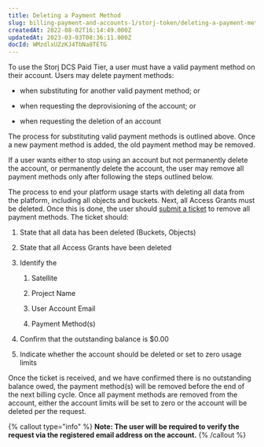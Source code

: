 ```yaml
---
title: Deleting a Payment Method
slug: billing-payment-and-accounts-1/storj-token/deleting-a-payment-method
createdAt: 2022-08-02T16:14:49.000Z
updatedAt: 2023-03-03T08:36:11.000Z
docId: WMzdlxUZzKJ4TbNa8TETG
---
```


To use the Storj DCS Paid Tier, a user must have a valid payment method on their account. Users may delete payment methods: &#x20;

*   when substituting for another valid payment method; or

*   when requesting the deprovisioning of the account; or

*   when requesting the deletion of an account

The process for substituting valid payment methods is outlined above. Once a new payment method is added, the old payment method may be removed.

If a user wants either to stop using an account but not permanently delete the account, or permanently delete the account, the user may remove all payment methods only after following the steps outlined below.

The process to end your platform usage starts with deleting all data from the platform, including all objects and buckets. Next, all Access Grants must be deleted. Once this is done, the user should [submit a ticket](https://supportdcs.storj.io/hc/en-us/requests/new) to remove all payment methods. The ticket should:

1.  State that all data has been deleted (Buckets, Objects)

2.  State that all Access Grants have been deleted

3.  Identify the &#x20;
    1.  Satellite

    2.  Project Name

    3.  User Account Email

    4.  Payment Method(s)

4.  Confirm that the outstanding balance is $0.00

5.  Indicate whether the account should be deleted or set to zero usage limits

Once the ticket is received, and we have confirmed there is no outstanding balance owed, the payment method(s) will be removed before the end of the next billing cycle. Once all payment methods are removed from the account, either the account limits will be set to zero or the account will be deleted per the request.

{% callout type="info"  %} 
**Note: The user will be required to verify the request via the registered email address on the account.**
{% /callout %}

